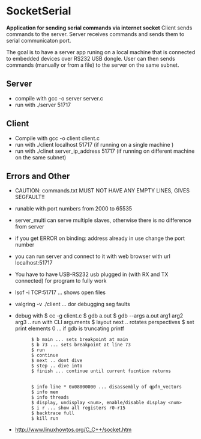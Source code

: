 # SocketSerial #

**Application for sending serial commands via internet socket**
Client sends commands to the server.
Server receives commands and sends them to serial communicaton port.

The goal is to have a server app runing on a local machine that is connected to embedded devices over RS232 USB dongle.
User can then sends commands (manually or from a file) to the server on the same subnet.


## Server ##
- compile with gcc -o server server.c
- run with ./server 51717


## Client ## 
- Compile with gcc -o client client.c 
- run with ./client localhost 51717 (if running on a single machine )
- run with ./clinet server_ip_address 51717 (if running on different machine on the same subnet)


## Errors and Other ##
- CAUTION: commands.txt MUST NOT HAVE ANY EMPTY LINES, GIVES SEGFAULT!!
- runable with port numbers from 2000 to 65535
- server_multi can serve multiple slaves, otherwise there is no difference from server 
- if you get ERROR on binding: address already in use change the port number 
- you can run server and connect to it with web browser with url localhost:51717 
- You have to have USB-RS232 usb plugged in (with RX and TX connected) for program to fully work 
- lsof -i TCP:51717 ... shows open files
- valgring -v ./client ... dor debugging seg faults
- debug with 
            $ cc -g client.c
            $ gdb a.out
            $ gdb --args a.out arg1 arg2 arg3 .. run with CLI arguments
            $ layout next .. rotates perspectives
            $ set print elements 0 ... if gdb is truncating printf 

            $ b main ... sets breakpoint at main
            $ b 73 ... sets breakpoint at line 73
            $ run
            $ continue
            $ next .. dont dive 
            $ step .. dive into 
            $ finish ... continue until current fucntion returns 


            $ info line * 0x08000000 ... disassembly of qpfn_vectors
            $ info mem 
            $ info threads
            $ display, undisplay <num>, enable/disable display <num>
            $ i r ... show all registers r0-r15
            $ backtrace full
            $ kill run
-  http://www.linuxhowtos.org/C_C++/socket.htm
